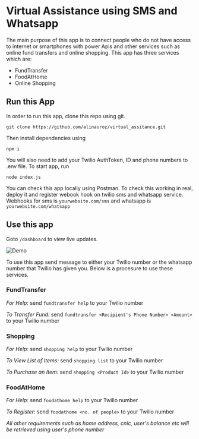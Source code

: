 # Virtual Assistance using SMS and Whatsapp

The main purpose of this app is to connect people who do not have access to internet or smartphones with power Apis and other services such as online fund transfers and online shopping. This app has three services which are:

- FundTransfer
- FoodAtHome
- Online Shopping

## Run this App

In order to run this app, clone this repo using git.

`git clone https://github.com/alinauroz/virtual_assitance.git`

Then install dependencies using

`npm i`

You will also need to add your Twilio AuthToken, ID and phone numbers to .env file. To start app, run

`node index.js`

You can check this app locally using Postman. To check this working in real, deploy it and register webook hook on twilio sms and whatsapp service. Webhooks for sms is `yourwebsite.com/sms` and whatsapp is `yourwebsite.com/whatsapp`

## Use this app

Goto `/dashboard` to view live updates.

![Demo](https://res.cloudinary.com/practicaldev/image/fetch/s--3OCoOb6l--/c_limit%2Cf_auto%2Cfl_progressive%2Cq_66%2Cw_880/https://github.com/alinauroz/dev_post/blob/master/shopping_demo.gif%3Fraw%3Dtrue)

To use this app send message to either your Twilio number or the whatsapp number that Twilio has given you. Below is a procesure to use these services.

### FundTransfer

_For Help:_ send `fundtransfer help` to your Twilio number

_To Transfer Fund:_ send `fundtransfer <Recipient's Phone Number> <Amount>` to your Twilio number 

### Shopping

_For Help:_ send `shopping help` to your Twilio number

_To View List of Items:_ send `shopping list` to your Twilio number

_To Purchase an Item:_ send `shopping <Product Id>` to your Twilio number

### FoodAtHome

_For Help:_ send `foodathome help` to your Twilio number

_To Register:_ send `foodathome <no. of people>` to your Twilio number

_All other requirements such as home address, cnic, user's balance etc will be retrieved using user's phone number_




